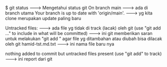 $ git status ---> Mengetahui status git
On branch main ---> ada di branch utama
Your branch is up to date with 'origin/main'. ---> yg kita clone merupakan update paling baru

Untracked files: --->  ada file yg tidak di track (lacak) oleh git
  (use "git add <file>..." to include in what will be committed) ---> ini git memberikan saran untuk melakukan "git add <nama-file>" agar file yg ditambahan atau diubah bisa dilacak oleh git
        hamid-tst.md.txt ---> ini nama file baru nya

nothing added to commit but untracked files present (use "git add" to track) ---> ini report dari git
